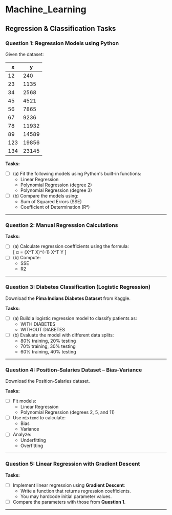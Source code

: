 # Machine_Learning

## Regression & Classification Tasks

###  Question 1: Regression Models using Python

Given the dataset:

| x   | y     |
|-----|-------|
| 12  | 240   |
| 23  | 1135  |
| 34  | 2568  |
| 45  | 4521  |
| 56  | 7865  |
| 67  | 9236  |
| 78  | 11932 |
| 89  | 14589 |
| 123 | 19856 |
| 134 | 23145 |

**Tasks:**
- [ ] (a) Fit the following models using Python's built-in functions:
  - Linear Regression
  - Polynomial Regression (degree 2)
  - Polynomial Regression (degree 3)
- [ ] (b) Compare the models using:
  - Sum of Squared Errors (SSE)
  - Coefficient of Determination (R²)

---

###  Question 2: Manual Regression Calculations

**Tasks:**
- [ ] (a) Calculate regression coefficients using the formula:  
  \[
  α = (X^T X)^{-1} X^T Y
  \]
- [ ] (b) Compute:
  - SSE
  - R2

---

###  Question 3: Diabetes Classification (Logistic Regression)

Download the **Pima Indians Diabetes Dataset** from Kaggle.

**Tasks:**
- [ ] (a) Build a logistic regression model to classify patients as:
  - WITH DIABETES
  - WITHOUT DIABETES
- [ ] (b) Evaluate the model with different data splits:
  - 80% training, 20% testing
  - 70% training, 30% testing
  - 60% training, 40% testing

---

###  Question 4: Position-Salaries Dataset – Bias-Variance

Download the Position-Salaries dataset.

**Tasks:**
- [ ] Fit models:
  - Linear Regression
  - Polynomial Regression (degrees 2, 5, and 11)
- [ ] Use `mixtend` to calculate:
  - Bias
  - Variance
- [ ] Analyze:
  - Underfitting
  - Overfitting

---

###  Question 5: Linear Regression with Gradient Descent

**Tasks:**
- [ ] Implement linear regression using **Gradient Descent**:
  - Write a function that returns regression coefficients.
  - You may hardcode initial parameter values.
- [ ] Compare the parameters with those from **Question 1**.

---
